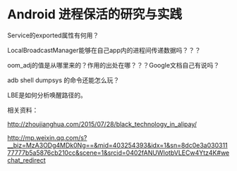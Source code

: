 # Android 进程保活的研究与实践








Service的exported属性有何用？

LocalBroadcastManager能够在自己app内的进程间传递数据吗？？？

oom_adj的值是从哪里来的？作用的出处在哪？？？Google文档自己有说吗？

adb shell dumpsys 的命令还能怎么玩？

LBE是如何分析唤醒路径的。


相关资料：

http://zhoujianghua.com/2015/07/28/black_technology_in_alipay/

http://mp.weixin.qq.com/s?__biz=MzA3ODg4MDk0Ng==&mid=403254393&idx=1&sn=8dc0e3a03031177777b5a5876cb210cc&scene=1&srcid=0402fANUWIotbVLECw4Ytz4K#wechat_redirect